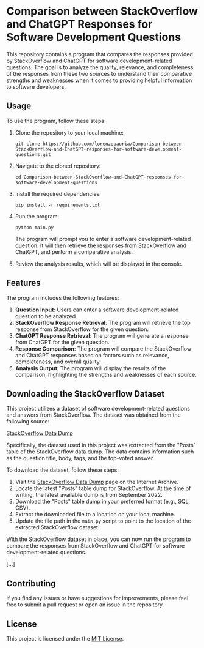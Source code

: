 # Comparison between StackOverflow and ChatGPT Responses for Software Development Questions

This repository contains a program that compares the responses provided by StackOverflow and ChatGPT for software development-related questions. The goal is to analyze the quality, relevance, and completeness of the responses from these two sources to understand their comparative strengths and weaknesses when it comes to providing helpful information to software developers.

## Usage

To use the program, follow these steps:

1. Clone the repository to your local machine:

   ```
   git clone https://github.com/lorenzopaoria/Comparison-between-StackOverflow-and-ChatGPT-responses-for-software-development-questions.git
   ```

2. Navigate to the cloned repository:

   ```
   cd Comparison-between-StackOverflow-and-ChatGPT-responses-for-software-development-questions
   ```

3. Install the required dependencies:

   ```
   pip install -r requirements.txt
   ```

4. Run the program:

   ```
   python main.py
   ```

   The program will prompt you to enter a software development-related question. It will then retrieve the responses from StackOverflow and ChatGPT, and perform a comparative analysis.

5. Review the analysis results, which will be displayed in the console.

## Features

The program includes the following features:

1. **Question Input**: Users can enter a software development-related question to be analyzed.
2. **StackOverflow Response Retrieval**: The program will retrieve the top response from StackOverflow for the given question.
3. **ChatGPT Response Retrieval**: The program will generate a response from ChatGPT for the given question.
4. **Response Comparison**: The program will compare the StackOverflow and ChatGPT responses based on factors such as relevance, completeness, and overall quality.
5. **Analysis Output**: The program will display the results of the comparison, highlighting the strengths and weaknesses of each source.

## Downloading the StackOverflow Dataset

This project utilizes a dataset of software development-related questions and answers from StackOverflow. The dataset was obtained from the following source:

[StackOverflow Data Dump](https://archive.org/details/stackexchange)

Specifically, the dataset used in this project was extracted from the "Posts" table of the StackOverflow data dump. The data contains information such as the question title, body, tags, and the top-voted answer.

To download the dataset, follow these steps:

1. Visit the [StackOverflow Data Dump](https://archive.org/details/stackexchange) page on the Internet Archive.
2. Locate the latest "Posts" table dump for StackOverflow. At the time of writing, the latest available dump is from September 2022.
3. Download the "Posts" table dump in your preferred format (e.g., SQL, CSV).
4. Extract the downloaded file to a location on your local machine.
5. Update the file path in the `main.py` script to point to the location of the extracted StackOverflow dataset.

With the StackOverflow dataset in place, you can now run the program to compare the responses from StackOverflow and ChatGPT for software development-related questions.

[...]

## Contributing

If you find any issues or have suggestions for improvements, please feel free to submit a pull request or open an issue in the repository.

## License

This project is licensed under the [MIT License](LICENSE).
